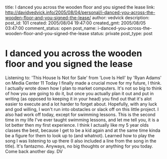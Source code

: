 title: I danced you across the wooden floor and you signed the lease
link: http://davidvedvick.info/2005/08/04/personal/i-danced-you-across-the-wooden-floor-and-you-signed-the-lease/
author: vedvick
description: 
post_id: 101
created: 2005/08/04 19:47:00
created_gmt: 2005/08/05 03:47:00
comment_status: open
post_name: i-danced-you-across-the-wooden-floor-and-you-signed-the-lease
status: private
post_type: post

# I danced you across the wooden floor and you signed the lease

Listening to: 'This House Is Not for Sale' from 'Love Is Hell' by 'Ryan Adams' on Media Center 11 Today I finally made a crucial move for my future, I think. I actually wrote down how I plan to market computers. It's not so big to think of how you are going to do it, but once you actually plan it out and put in writing (as opposed to keeping it in your head) you find out that it's alot easier to execute and a lot harder to forget about. Hopefully, with any luck and god willing, I won't run into obstacles or slack off on this little project. I also had work off today, except for swimming lessons. This is the second time in my life I've ever taught swimming lessons, and let me tell you, it is a lot better then my first experience. I think I actually like my 5 year olds classes the best, because I get to be a kid again and at the same time kinda be a figure for them to look up to (and whatnot). Learned how to play the song I was listening to up there (I also included a line from the song in the title). It's fantazmo. Anyways, no big thoughts or anything for you today. Come back another day. DV